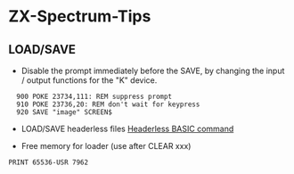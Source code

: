 # ZX-Spectrum-Tips

## LOAD/SAVE

* Disable the prompt immediately before the SAVE, by changing the input / output functions for the "K" device.
  
```
  900 POKE 23734,111: REM suppress prompt
  910 POKE 23736,20: REM don't wait for keypress
  920 SAVE "image" SCREEN$
```

* LOAD/SAVE headerless files
  [Headerless BASIC command](https://worldofspectrum.net/item/0026892/)

* Free memory for loader (use after CLEAR xxx)
```
PRINT 65536-USR 7962
```
